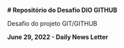 **# Repositório do Desafio DIO GITHUB**

Desafio do projeto GIT/GITHUB


**June 29, 2022 - Daily News Letter**
